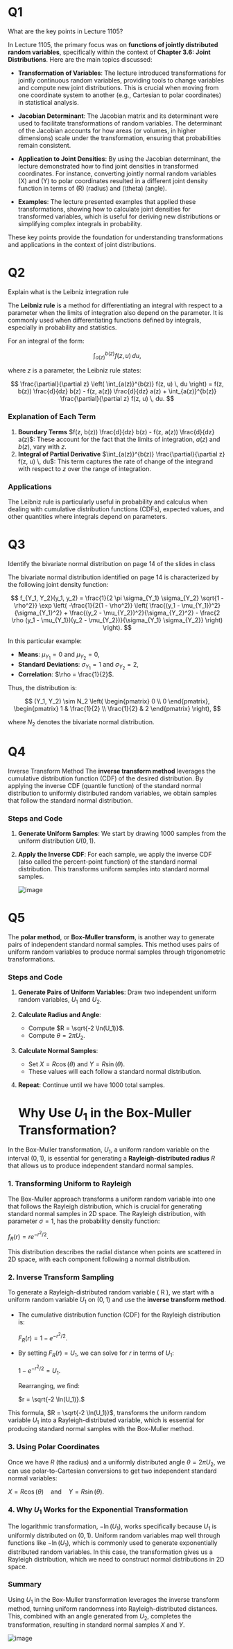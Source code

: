 # Q1
What are the key points in Lecture 1105?

In Lecture 1105, the primary focus was on **functions of jointly distributed random variables**, specifically within the context of **Chapter 3.6: Joint Distributions**. Here are the main topics discussed:

- **Transformation of Variables**: The lecture introduced transformations for jointly continuous random variables, providing tools to change variables and compute new joint distributions. This is crucial when moving from one coordinate system to another (e.g., Cartesian to polar coordinates) in statistical analysis.
  
- **Jacobian Determinant**: The Jacobian matrix and its determinant were used to facilitate transformations of random variables. The determinant of the Jacobian accounts for how areas (or volumes, in higher dimensions) scale under the transformation, ensuring that probabilities remain consistent.

- **Application to Joint Densities**: By using the Jacobian determinant, the lecture demonstrated how to find joint densities in transformed coordinates. For instance, converting jointly normal random variables \(X\) and \(Y\) to polar coordinates resulted in a different joint density function in terms of \(R\) (radius) and \(\theta\) (angle).

- **Examples**: The lecture presented examples that applied these transformations, showing how to calculate joint densities for transformed variables, which is useful for deriving new distributions or simplifying complex integrals in probability.

These key points provide the foundation for understanding transformations and applications in the context of joint distributions.

# Q2
Explain what is the Leibniz integration rule

The **Leibniz rule** is a method for differentiating an integral with respect to a parameter when the limits of integration also depend on the parameter. 
It is commonly used when differentiating functions defined by integrals, especially in probability and statistics.

For an integral of the form:

$$
\int_{a(z)}^{b(z)} f(z, u) \, du,
$$

where $z$ is a parameter, the Leibniz rule states:

$$
\frac{\partial}{\partial z} \left( \int_{a(z)}^{b(z)} f(z, u) \, du \right) = f(z, b(z)) \frac{d}{dz} b(z) - f(z, a(z)) \frac{d}{dz} a(z) + \int_{a(z)}^{b(z)} \frac{\partial}{\partial z} f(z, u) \, du.
$$

### Explanation of Each Term
1. **Boundary Terms** $f(z, b(z)) \frac{d}{dz} b(z) - f(z, a(z)) \frac{d}{dz} a(z)$:
   These account for the fact that the limits of integration, $a(z)$ and $b(z)$, vary with $z$.
3. **Integral of Partial Derivative** $\int_{a(z)}^{b(z)} \frac{\partial}{\partial z} f(z, u) \, du$:
   This term captures the rate of change of the integrand with respect to $z$ over the range of integration.

### Applications
The Leibniz rule is particularly useful in probability and calculus when dealing with cumulative distribution functions (CDFs), 
expected values, and other quantities where integrals depend on parameters.

# Q3
Identify the bivariate normal distribution on page 14 of the slides in class

The bivariate normal distribution identified on page 14 is characterized by the following joint density function:

$$
f_{Y_1, Y_2}(y_1, y_2) = \frac{1}{2 \pi \sigma_{Y_1} \sigma_{Y_2} \sqrt{1 - \rho^2}} \exp \left( -\frac{1}{2(1 - \rho^2)} \left( \frac{(y_1 - \mu_{Y_1})^2}{\sigma_{Y_1}^2} + \frac{(y_2 - \mu_{Y_2})^2}{\sigma_{Y_2}^2} - \frac{2 \rho (y_1 - \mu_{Y_1})(y_2 - \mu_{Y_2})}{\sigma_{Y_1} \sigma_{Y_2}} \right) \right).
$$

In this particular example:
- **Means**: $\mu_{Y_1} = 0$ and $\mu_{Y_2} = 0$,
- **Standard Deviations**: $\sigma_{Y_1} = 1$ and $\sigma_{Y_2} = 2$,
- **Correlation**: $\rho = \frac{1}{2}$.

Thus, the distribution is:

$$
(Y_1, Y_2) \sim N_2 \left( \begin{pmatrix} 0 \\ 0 \end{pmatrix}, \begin{pmatrix} 1 & \frac{1}{2} \\ \frac{1}{2} & 2 \end{pmatrix} \right),
$$

where $N_2$ denotes the bivariate normal distribution.

# Q4
Inverse Transform Method
The **inverse transform method** leverages the cumulative distribution function (CDF) of the desired distribution. 
By applying the inverse CDF (quantile function) of the standard normal distribution to uniformly distributed random variables, 
we obtain samples that follow the standard normal distribution.

### Steps and Code
1. **Generate Uniform Samples**: We start by drawing 1000 samples from the uniform distribution $U(0, 1)$.
2. **Apply the Inverse CDF**: For each sample, we apply the inverse CDF (also called the percent-point function) of the standard normal distribution.
   This transforms uniform samples into standard normal samples.

   ![image](https://github.com/user-attachments/assets/96dbd63e-2eb8-4092-b35b-abad2fba2d30)

# Q5
The **polar method**, or **Box-Muller transform**, is another way to generate pairs of independent standard normal samples. 
This method uses pairs of uniform random variables to produce normal samples through trigonometric transformations.

### Steps and Code

1. **Generate Pairs of Uniform Variables**: Draw two independent uniform random variables, $U_1$ and $U_2$.

2. **Calculate Radius and Angle**:
   - Compute $R = \sqrt{-2 \ln(U_1)}$.
   - Compute $\theta = 2 \pi U_2$.

3. **Calculate Normal Samples**:
   - Set $X = R \cos(\theta)$ and $Y = R \sin(\theta)$.
   - These values will each follow a standard normal distribution.

4. **Repeat**: Continue until we have 1000 total samples.

   # Why Use $U_1$ in the Box-Muller Transformation?

In the Box-Muller transformation, $U_1$, a uniform random variable on the interval $(0, 1)$, is essential for generating a **Rayleigh-distributed radius** $R$ 
that allows us to produce independent standard normal samples. 

### 1. Transforming Uniform to Rayleigh
The Box-Muller approach transforms a uniform random variable into one that follows the Rayleigh distribution, which is crucial for generating standard normal samples in 2D space. 
The Rayleigh distribution, with parameter $\sigma = 1$, has the probability density function:

$f_R(r) = r e^{-r^2 / 2}.$

This distribution describes the radial distance when points are scattered in 2D space, with each component following a normal distribution.

### 2. Inverse Transform Sampling
To generate a Rayleigh-distributed random variable \( R \), we start with a uniform random variable $U_1$ on $(0, 1)$ and use the **inverse transform method**. 

- The cumulative distribution function (CDF) for the Rayleigh distribution is:

  $F_R(r) = 1 - e^{-r^2 / 2}.$
  
- By setting $F_R(r) = U_1$, we can solve for $r$ in terms of $U_1$:

  $1 - e^{-r^2 / 2} = U_1.$
  
  Rearranging, we find:

  $r = \sqrt{-2 \ln(U_1)}.$
  
This formula, $R = \sqrt{-2 \ln(U_1)}$, transforms the uniform random variable $U_1$ into a Rayleigh-distributed variable, 
which is essential for producing standard normal samples with the Box-Muller method.

### 3. Using Polar Coordinates
Once we have $R$ (the radius) and a uniformly distributed angle $\theta = 2 \pi U_2$, we can use polar-to-Cartesian conversions to get two independent standard normal variables:

$X = R \cos(\theta) \quad \text{and} \quad Y = R \sin(\theta).$

### 4. Why $U_1$ Works for the Exponential Transformation
The logarithmic transformation, $-\ln(U_1)$, works specifically because $U_1$ is uniformly distributed on $(0, 1)$. 
Uniform random variables map well through functions like $-\ln(U_1)$, which is commonly used to generate exponentially distributed random variables. 
In this case, the transformation gives us a Rayleigh distribution, which we need to construct normal distributions in 2D space.

### Summary
Using $U_1$ in the Box-Muller transformation leverages the inverse transform method, turning uniform randomness into Rayleigh-distributed distances. 
This, combined with an angle generated from $U_2$, completes the transformation, resulting in standard normal samples $X$ and $Y$.


   ![image](https://github.com/user-attachments/assets/cb31d3b2-03b0-4028-b7d0-9f45971b1207)





